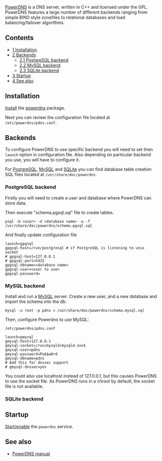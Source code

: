 [PowerDNS](https://www.powerdns.com/) is a DNS server, written in C++ and licensed under the GPL. PowerDNS features a large number of different backends ranging from simple BIND style zonefiles to relational databases and load balancing/failover algorithms.

## Contents

*   [1 Installation](#Installation)
*   [2 Backends](#Backends)
    *   [2.1 PostgreSQL backend](#PostgreSQL_backend)
    *   [2.2 MySQL backend](#MySQL_backend)
    *   [2.3 SQLite backend](#SQLite_backend)
*   [3 Startup](#Startup)
*   [4 See also](#See_also)

## Installation

[Install](/index.php/Install "Install") the [powerdns](https://www.archlinux.org/packages/?name=powerdns) package.

Next you can review the configuration file located at `/etc/powerdns/pdns.conf`.

## Backends

To configure PowerDNS to use specific backend you will need to set then `launch` option in configuration file. Also depending on particular backend you use, you will have to configure it.

For [PostgreSQL](/index.php/PostgreSQL "PostgreSQL"), [MySQL](/index.php/MySQL "MySQL") and [SQLite](/index.php/SQLite "SQLite") you can find database table creation SQL files located at `/usr/share/doc/powerdns`.

### PostgreSQL backend

Firstly you will need to create a user and database where PowerDNS can store data.

Then execute "schema.pgsql.sql" file to create tables.

```
psql -U <user> -d <database name> -a -f /usr/share/doc/powerdns/schema.pgsql.sql

```

And finally update configuration file

```
launch=gpgsql
gpgsql-host=/run/postgresql # if PostgreSQL is listening to unix socket
# gpgsql-host=127.0.0.1
# gpgsql-port=5432
gpgsql-dbname=<database name>
gpgsql-user=<user to use>
gpgsql-password=

```

### MySQL backend

Install and run a [MySQL](/index.php/MySQL "MySQL") server. Create a new user, and a new database and import the schema into the db:

 `mysql -u root -p pdns < /usr/share/doc/powerdns/schema.mysql.sql` 

Then, configure Powerdns to use MySQL:

 `/etc/powerdns/pdns.conf` 
```
launch=gmysql
gmysql-host=127.0.0.1
gmysql-socket=/run/mysqld/mysqld.sock
gmysql-user=pdns
gmysql-password=Pa$$w0rd
gmysql-dbname=pdns
# Add this for dnssec support
# gmysql-dnssec=yes
```

You could also use localhost instead of 127.0.0.1, but this causes PowerDNS to use the socket file. As PowerDNS runs in a chroot by default, the socket file is not available.

### SQLite backend

## Startup

[Start/enable](/index.php/Start/enable "Start/enable") the `powerdns` service.

## See also

*   [PowerDNS manual](http://doc.powerdns.com/)